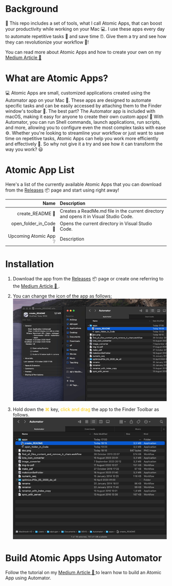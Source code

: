 # Background

🚀 This repo includes a set of tools, what I call Atomic Apps, that can boost your productivity while working on your Mac 💻. I use these apps every day to automate repetitive tasks 🔄 and save time ⏰. Give them a try and see how they can revolutionize your workflow 🤖!

You can read more about Atomic Apps and how to create your own on my [Medium Article 📖 ](https://medium.com/@alptuan/automate-common-tasks-on-mac-with-atomic-apps-boost-your-productivity-352e83be9936)

# What are Atomic Apps?

💻 Atomic Apps are small, customized applications created using the Automator app on your Mac 🤖. These apps are designed to automate specific tasks and can be easily accessed by attaching them to the Finder window's toolbar 🚀. The best part? The Automator app is included with macOS, making it easy for anyone to create their own custom apps! 🙌
With Automator, you can run Shell commands, launch applications, run scripts, and more, allowing you to configure even the most complex tasks with ease ⚙️. Whether you're looking to streamline your workflow or just want to save time on repetitive tasks, Atomic Apps can help you work more efficiently and effectively 💪. So why not give it a try and see how it can transform the way you work? 😃

# Atomic App List

Here's a list of the currently available Atomic Apps that you can download from the [Releases](https://github.com/alptugan/Atomic-Apps/releases/tag/v1.0) 📦  page and start using right away!

| Name | Description |
| ---: |:----------- |
| create_README 📝      | Creates a ReadMe.md file in the current directory and opens it in Visual Studio Code. |
| open_folder_in_Code 📁 | Opens the current directory in Visual Studio Code.                                    |
Upcoming Atomic App ❔ | Description |

# Installation

1. Download the app from the [Releases](https://github.com/alptugan/Atomic-Apps/releases/tag/v1.0) 📦  page or create one referring to the [Medium Article 📖 ](https://medium.com/@alptuan/automate-common-tasks-on-mac-with-atomic-apps-boost-your-productivity-352e83be9936).

2. You can change the icon of the app as follows;
![How set custom icon for app on Mac OS](documentation/medium_atomic_apps_gif2.gif)

3. Hold down the <span style="color:#ffcc00">⌘</span> key, <span style="color:#ffcc00">click and drag</span> the app to the Finder Toolbar as follows.
![Add apps to Finder Toolbar](documentation/medium_atomic_apps_gif3.gif)

# Build Atomic Apps Using Automator

Follow the tutorial on my [Medium Article 📖 ](https://medium.com/@alptuan/automate-common-tasks-on-mac-with-atomic-apps-boost-your-productivity-352e83be9936) to learn how to build an Atomic App using Automator.


